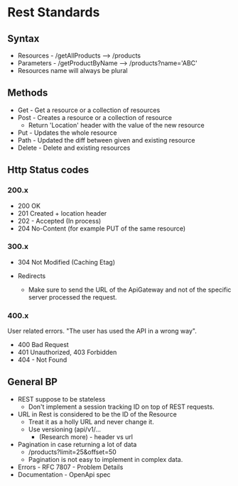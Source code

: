 # Rest Standards

## Syntax

- Resources - /getAllProducts --> /products
- Parameters - /getProductByName --> /products?name='ABC'
- Resources name will always be plural

## Methods

- Get - Get a resource or a collection of resources
- Post - Creates a resource or a collection of resource
  - Return 'Location' header with the value of the new resource
- Put - Updates the whole resource
- Path - Updated the diff between given and existing resource
- Delete - Delete and existing resources

## Http Status codes

### 200.x

- 200 OK
- 201 Created + location header
- 202 - Accepted (In process)
- 204 No-Content (for example PUT of the same resource)

### 300.x

- 304 Not Modified (Caching Etag)
- Redirects

  - Make sure to send the URL of the ApiGateway and not of the specific server processed the request.

### 400.x

User related errors. "The user has used the API in a wrong way".

- 400 Bad Request
- 401 Unauthorized, 403 Forbidden
- 404 - Not Found

## General BP

- REST suppose to be stateless
  - Don't implement a session tracking ID on top of REST requests.
- URL in Rest is considered to be the ID of the Resource
  - Treat it as a holly URL and never change it.
  - Use versioning (api/v1/...
    - (Research more) - header vs url
- Pagination in case returning a lot of data
  - /products?limit=25&offset=50
  - Pagination is not easy to implement in complex data.
- Errors - RFC 7807 - Problem Details
- Documentation - OpenApi spec
